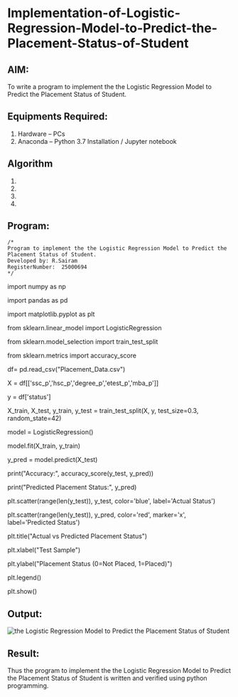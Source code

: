 # Implementation-of-Logistic-Regression-Model-to-Predict-the-Placement-Status-of-Student

## AIM:
To write a program to implement the the Logistic Regression Model to Predict the Placement Status of Student.

## Equipments Required:
1. Hardware – PCs
2. Anaconda – Python 3.7 Installation / Jupyter notebook

## Algorithm
1. 
2. 
3. 
4. 

## Program:
```
/*
Program to implement the the Logistic Regression Model to Predict the Placement Status of Student.
Developed by: R.Sairam
RegisterNumber:  25000694
*/
```
import numpy as np

import pandas as pd

import matplotlib.pyplot as plt

from sklearn.linear_model import LogisticRegression

from sklearn.model_selection import train_test_split

from sklearn.metrics import accuracy_score

df= pd.read_csv("Placement_Data.csv")  

X = df[['ssc_p','hsc_p','degree_p','etest_p','mba_p']]

y = df['status']

X_train, X_test, y_train, y_test = train_test_split(X, y, test_size=0.3, random_state=42)

model = LogisticRegression()

model.fit(X_train, y_train)

y_pred = model.predict(X_test)

print("Accuracy:", accuracy_score(y_test, y_pred))

print("Predicted Placement Status:", y_pred)

plt.scatter(range(len(y_test)), y_test, color='blue', label='Actual Status')

plt.scatter(range(len(y_test)), y_pred, color='red', marker='x', label='Predicted Status')

plt.title("Actual vs Predicted Placement Status")

plt.xlabel("Test Sample")

plt.ylabel("Placement Status (0=Not Placed, 1=Placed)")

plt.legend()

plt.show()


## Output:
![the Logistic Regression Model to Predict the Placement Status of Student](sam.png)


## Result:
Thus the program to implement the the Logistic Regression Model to Predict the Placement Status of Student is written and verified using python programming.
